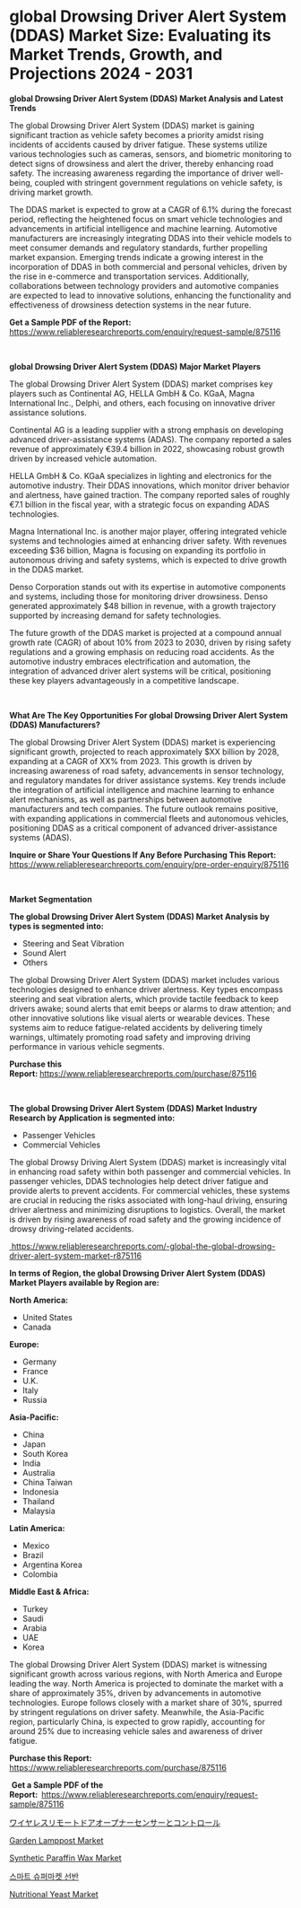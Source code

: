 <p><h1>global Drowsing Driver Alert System (DDAS) Market Size: Evaluating its Market Trends, Growth, and Projections 2024 - 2031</h1></p><p><strong>global Drowsing Driver Alert System (DDAS) Market Analysis and Latest Trends</strong></p>
<p><p>The global Drowsing Driver Alert System (DDAS) market is gaining significant traction as vehicle safety becomes a priority amidst rising incidents of accidents caused by driver fatigue. These systems utilize various technologies such as cameras, sensors, and biometric monitoring to detect signs of drowsiness and alert the driver, thereby enhancing road safety. The increasing awareness regarding the importance of driver well-being, coupled with stringent government regulations on vehicle safety, is driving market growth.</p><p>The DDAS market is expected to grow at a CAGR of 6.1% during the forecast period, reflecting the heightened focus on smart vehicle technologies and advancements in artificial intelligence and machine learning. Automotive manufacturers are increasingly integrating DDAS into their vehicle models to meet consumer demands and regulatory standards, further propelling market expansion. Emerging trends indicate a growing interest in the incorporation of DDAS in both commercial and personal vehicles, driven by the rise in e-commerce and transportation services. Additionally, collaborations between technology providers and automotive companies are expected to lead to innovative solutions, enhancing the functionality and effectiveness of drowsiness detection systems in the near future.</p></p>
<p><strong>Get a Sample PDF of the Report:&nbsp;</strong> <a href="https://www.reliableresearchreports.com/enquiry/request-sample/875116">https://www.reliableresearchreports.com/enquiry/request-sample/875116</a></p>
<p>&nbsp;</p>
<p><strong>global Drowsing Driver Alert System (DDAS) Major Market Players</strong></p>
<p><p>The global Drowsing Driver Alert System (DDAS) market comprises key players such as Continental AG, HELLA GmbH & Co. KGaA, Magna International Inc., Delphi, and others, each focusing on innovative driver assistance solutions. </p><p>Continental AG is a leading supplier with a strong emphasis on developing advanced driver-assistance systems (ADAS). The company reported a sales revenue of approximately €39.4 billion in 2022, showcasing robust growth driven by increased vehicle automation.</p><p>HELLA GmbH & Co. KGaA specializes in lighting and electronics for the automotive industry. Their DDAS innovations, which monitor driver behavior and alertness, have gained traction. The company reported sales of roughly €7.1 billion in the fiscal year, with a strategic focus on expanding ADAS technologies.</p><p>Magna International Inc. is another major player, offering integrated vehicle systems and technologies aimed at enhancing driver safety. With revenues exceeding $36 billion, Magna is focusing on expanding its portfolio in autonomous driving and safety systems, which is expected to drive growth in the DDAS market.</p><p>Denso Corporation stands out with its expertise in automotive components and systems, including those for monitoring driver drowsiness. Denso generated approximately $48 billion in revenue, with a growth trajectory supported by increasing demand for safety technologies.</p><p>The future growth of the DDAS market is projected at a compound annual growth rate (CAGR) of about 10% from 2023 to 2030, driven by rising safety regulations and a growing emphasis on reducing road accidents. As the automotive industry embraces electrification and automation, the integration of advanced driver alert systems will be critical, positioning these key players advantageously in a competitive landscape.</p></p>
<p>&nbsp;</p>
<p><strong>What Are The Key Opportunities For global Drowsing Driver Alert System (DDAS) Manufacturers?</strong></p>
<p><p>The global Drowsing Driver Alert System (DDAS) market is experiencing significant growth, projected to reach approximately $XX billion by 2028, expanding at a CAGR of XX% from 2023. This growth is driven by increasing awareness of road safety, advancements in sensor technology, and regulatory mandates for driver assistance systems. Key trends include the integration of artificial intelligence and machine learning to enhance alert mechanisms, as well as partnerships between automotive manufacturers and tech companies. The future outlook remains positive, with expanding applications in commercial fleets and autonomous vehicles, positioning DDAS as a critical component of advanced driver-assistance systems (ADAS).</p></p>
<p><strong>Inquire or Share Your Questions If Any Before Purchasing This Report:</strong> <a href="https://www.reliableresearchreports.com/enquiry/pre-order-enquiry/875116">https://www.reliableresearchreports.com/enquiry/pre-order-enquiry/875116</a></p>
<p>&nbsp;</p>
<p><strong>Market Segmentation</strong></p>
<p><strong>The global Drowsing Driver Alert System (DDAS) Market Analysis by types is segmented into:</strong></p>
<p><ul><li>Steering and Seat Vibration</li><li>Sound Alert</li><li>Others</li></ul></p>
<p><p>The global Drowsing Driver Alert System (DDAS) market includes various technologies designed to enhance driver alertness. Key types encompass steering and seat vibration alerts, which provide tactile feedback to keep drivers awake; sound alerts that emit beeps or alarms to draw attention; and other innovative solutions like visual alerts or wearable devices. These systems aim to reduce fatigue-related accidents by delivering timely warnings, ultimately promoting road safety and improving driving performance in various vehicle segments.</p></p>
<p><strong>Purchase this Report:&nbsp;</strong><a href="https://www.reliableresearchreports.com/purchase/875116">https://www.reliableresearchreports.com/purchase/875116</a></p>
<p>&nbsp;</p>
<p><strong>The global Drowsing Driver Alert System (DDAS) Market Industry Research by Application is segmented into:</strong></p>
<p><ul><li>Passenger Vehicles</li><li>Commercial Vehicles</li></ul></p>
<p><p>The global Drowsy Driving Alert System (DDAS) market is increasingly vital in enhancing road safety within both passenger and commercial vehicles. In passenger vehicles, DDAS technologies help detect driver fatigue and provide alerts to prevent accidents. For commercial vehicles, these systems are crucial in reducing the risks associated with long-haul driving, ensuring driver alertness and minimizing disruptions to logistics. Overall, the market is driven by rising awareness of road safety and the growing incidence of drowsy driving-related accidents.</p></p>
<p><a href="https://www.reliableresearchreports.com/-global-the-global-drowsing-driver-alert-system-market-r875116">&nbsp;https://www.reliableresearchreports.com/-global-the-global-drowsing-driver-alert-system-market-r875116</a></p>
<p><strong>In terms of Region, the global Drowsing Driver Alert System (DDAS) Market Players available by Region are:</strong></p>
<p>
    <p> <strong> North America: </strong>
        <ul>
            <li>United States</li>
            <li>Canada</li>
        </ul>
        </p> 
    <p> <strong> Europe: </strong>
        <ul>
            <li>Germany</li>
            <li>France</li>
            <li>U.K.</li>
            <li>Italy</li>
            <li>Russia</li>
        </ul>
        </p> 
    <p> <strong> Asia-Pacific: </strong>
        <ul>
            <li>China</li>
            <li>Japan</li>
            <li>South Korea</li>
            <li>India</li>
            <li>Australia</li>
            <li>China Taiwan</li>
            <li>Indonesia</li>
            <li>Thailand</li>
            <li>Malaysia</li>
        </ul>
        </p> 
    <p> <strong> Latin America: </strong>
        <ul>
            <li>Mexico</li>
            <li>Brazil</li>
            <li>Argentina Korea</li>
            <li>Colombia</li>
        </ul>
        </p> 
    <p> <strong> Middle East & Africa: </strong>
        <ul>
            <li>Turkey</li>
            <li>Saudi</li>
            <li>Arabia</li>
            <li>UAE</li>
            <li>Korea</li>
        </ul>
    </p>
    </p>
<p><p>The global Drowsing Driver Alert System (DDAS) market is witnessing significant growth across various regions, with North America and Europe leading the way. North America is projected to dominate the market with a share of approximately 35%, driven by advancements in automotive technologies. Europe follows closely with a market share of 30%, spurred by stringent regulations on driver safety. Meanwhile, the Asia-Pacific region, particularly China, is expected to grow rapidly, accounting for around 25% due to increasing vehicle sales and awareness of driver fatigue.</p></p>
<p><strong>Purchase this Report: </strong><a href="https://www.reliableresearchreports.com/purchase/875116">https://www.reliableresearchreports.com/purchase/875116</a></p>
<p>&nbsp;<strong>Get a Sample PDF of the Report:&nbsp;&nbsp;</strong><a href="https://www.reliableresearchreports.com/enquiry/request-sample/875116">https://www.reliableresearchreports.com/enquiry/request-sample/875116</a></p>
<p><strong></strong></p>
<p><p><a href="https://medium.com/@vedakuvlis2023/wireless-remote-door-opener-sensors-and-controls-f7638f376877">ワイヤレスリモートドアオープナーセンサーとコントロール</a></p><p><a href="https://github.com/KamrulHadi87/Market-Research-Report-List-1/blob/main/garden-lamppost-market.md">Garden Lamppost Market</a></p><p><a href="https://www.linkedin.com/pulse/global-synthetic-paraffin-wax-market-focus-application-9uksf?trackingId=tI4KCDOdS4G9AmNcs7Mb3A%3D%3D">Synthetic Paraffin Wax Market</a></p><p><a href="https://medium.com/@dazmoore2010_16676/smart-supermarket-shelf-market-%EC%9D%98-%EA%B8%80%EB%A1%9C%EB%B2%8C-%EC%8B%9C%EC%9E%A5-%EA%B0%9C%EC%9A%94%EB%8A%94-%EC%A0%84-%EC%84%B8%EA%B3%84-%EB%B0%8F-%EC%A3%BC%EC%9A%94-%EC%8B%9C%EC%9E%A5%EC%9D%98-%EC%82%B0%EC%97%85%EC%97%90-%EC%98%81%ED%96%A5%EC%9D%84-%EB%AF%B8%EC%B9%98%EB%8A%94-%EC%A3%BC%EC%9A%94-%ED%8A%B8%EB%A0%8C%EB%93%9C%EC%97%90-%EB%8C%80%ED%95%9C-%EB%8F%85%ED%8A%B9%ED%95%9C-%EA%B4%80%EC%A0%90%EC%9D%84-%EC%A0%9C%EA%B3%B5%ED%95%A9%EB%8B%88%EB%8B%A4-c98fd87080d7">스마트 슈퍼마켓 선반</a></p><p><a href="https://issuu.com/reportprime-2/docs/nutritional-yeast-market-size-2030._292de6cdf117ef">Nutritional Yeast Market</a></p></p>